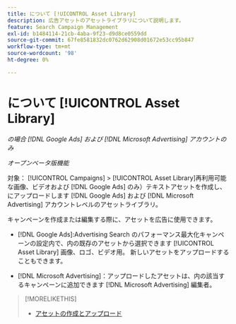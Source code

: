 ```yaml
---
title: について [!UICONTROL Asset Library]
description: 広告アセットのアセットライブラリについて説明します。
feature: Search Campaign Management
exl-id: b1484114-21cb-4aba-9f23-d9d8ce0559dd
source-git-commit: 67fe8581832dc0762d62908d01672e53cc95b847
workflow-type: tm+mt
source-wordcount: '98'
ht-degree: 0%

---
```


# について [!UICONTROL Asset Library]

<!-- Combine with "Create" page into one page? -->

*の場合 [!DNL Google Ads] および [!DNL Microsoft Advertising] アカウントのみ*

*オープンベータ版機能*

対象： [!UICONTROL Campaigns] > [!UICONTROL Asset Library]再利用可能な画像、ビデオおよび [!DNL Google Ads] のみ）テキストアセットを作成し、にアップロードします [!DNL Google Ads] および [!DNL Microsoft Advertising] アカウントレベルのアセットライブラリ。

キャンペーンを作成または編集する際に、アセットを広告に使用できます。

* [!DNL Google Ads]:Advertising Search のパフォーマンス最大化キャンペーンの設定内で、内の既存のアセットから選択できます [!UICONTROL Asset Library] 画像、ロゴ、ビデオ用。 新しいアセットをアップロードすることもできます。

* [!DNL Microsoft Advertising]：アップロードしたアセットは、内の該当するキャンペーンに追加できます [!DNL Microsoft Advertising] 編集者。

>[!MORELIKETHIS]
>
>* [アセットの作成とアップロード](asset-create.md)
